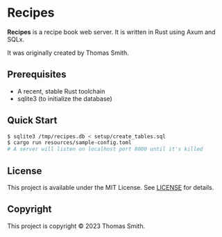 # Recipes
**Recipes** is a recipe book web server. It is written in Rust using Axum and
SQLx.

It was originally created by Thomas Smith.

## Prerequisites
- A recent, stable Rust toolchain
- sqlite3 (to initialize the database)

## Quick Start
```sh
$ sqlite3 /tmp/recipes.db < setup/create_tables.sql
$ cargo run resources/sample-config.toml
# A server will listen on localhost port 8000 until it's killed
```

## License
This project is available under the MIT License. See [LICENSE](./LICENSE) for
details.

## Copyright
This project is copyright © 2023 Thomas Smith.
